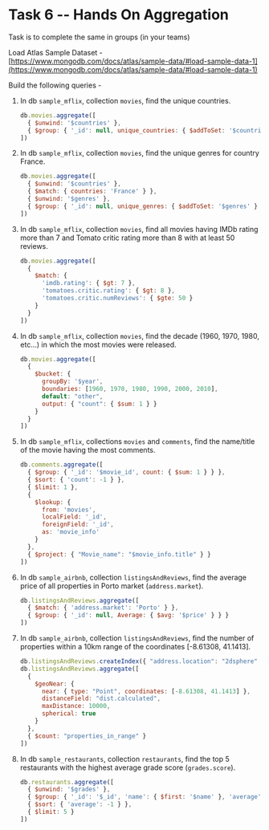 # Task 6 -- Hands On Aggregation

Task is to complete the same in groups (in your teams)

Load Atlas Sample Dataset - [https://www.mongodb.com/docs/atlas/sample-data/#load-sample-data-1](https://www.mongodb.com/docs/atlas/sample-data/#load-sample-data-1)

Build the following queries -

1. In db `sample_mflix`, collection `movies`, find the unique countries.

   ```javascript
   db.movies.aggregate([
     { $unwind: '$countries' },
     { $group: { '_id': null, unique_countries: { $addToSet: '$countries' } } }
   ])
   ```

2. In db `sample_mflix`, collection `movies`, find the unique genres for country France.

   ```javascript
   db.movies.aggregate([
     { $unwind: '$countries' },
     { $match: { countries: 'France' } },
     { $unwind: '$genres' },
     { $group: { '_id': null, unique_genres: { $addToSet: '$genres' } } }
   ])
   ```

3. In db `sample_mflix`, collection `movies`, find all movies having IMDb rating more than 7 and Tomato critic rating more than 8 with at least 50 reviews.

   ```javascript
   db.movies.aggregate([
     {
       $match: {
         'imdb.rating': { $gt: 7 },
         'tomatoes.critic.rating': { $gt: 8 },
         'tomatoes.critic.numReviews': { $gte: 50 }
       }
     }
   ])
   ```

4. In db `sample_mflix`, collection `movies`, find the decade (1960, 1970, 1980, etc...) in which the most movies were released.

   ```javascript
   db.movies.aggregate([
     {
       $bucket: {
         groupBy: '$year',
         boundaries: [1960, 1970, 1980, 1990, 2000, 2010],
         default: "other",
         output: { "count": { $sum: 1 } }
       }
     }
   ])
   ```

5. In db `sample_mflix`, collections `movies` and `comments`, find the name/title of the movie having the most comments.

   ```javascript
   db.comments.aggregate([
     { $group: { '_id': '$movie_id', count: { $sum: 1 } } },
     { $sort: { 'count': -1 } },
     { $limit: 1 },
     {
       $lookup: {
         from: 'movies',
         localField: '_id',
         foreignField: '_id',
         as: 'movie_info'
       }
     },
     { $project: { "Movie_name": "$movie_info.title" } }
   ])
   ```

6. In db `sample_airbnb`, collection `listingsAndReviews`, find the average price of all properties in Porto market (`address.market`).

   ```javascript
   db.listingsAndReviews.aggregate([
     { $match: { 'address.market': 'Porto' } },
     { $group: { '_id': null, Average: { $avg: '$price' } } }
   ])
   ```

7. In db `sample_airbnb`, collection `listingsAndReviews`, find the number of properties within a 10km range of the coordinates [-8.61308, 41.1413].

   ```javascript
   db.listingsAndReviews.createIndex({ "address.location": "2dsphere" })
   db.listingsAndReviews.aggregate([
     {
       $geoNear: {
         near: { type: "Point", coordinates: [-8.61308, 41.1413] },
         distanceField: "dist.calculated",
         maxDistance: 10000,
         spherical: true
       }
     },
     { $count: "properties_in_range" }
   ])
   ```

8. In db `sample_restaurants`, collection `restaurants`, find the top 5 restaurants with the highest average grade score (`grades.score`).

   ```javascript
   db.restaurants.aggregate([
     { $unwind: '$grades' },
     { $group: { '_id': '$_id', 'name': { $first: '$name' }, 'average': { $avg: '$grades.score' } } },
     { $sort: { 'average': -1 } },
     { $limit: 5 }
   ])
   ```
